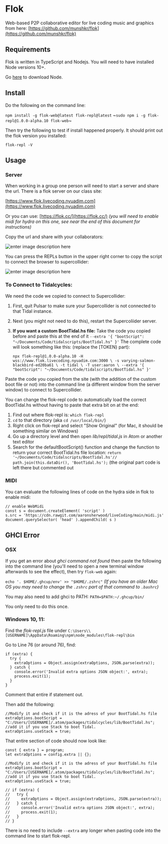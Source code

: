 # Flok
Web-based P2P collaborative editor for live coding music and graphics from here: [https://github.com/munshkr/flok](https://github.com/munshkr/flok)

## Requirements

Flok is written in TypeScript and Nodejs. You will need to have installed Node versions 10+.

Go  [here](https://nodejs.org/)  to download Node.

## [](https://github.com/munshkr/flok#install)Install

Do the following on the command line:

`npm install -g flok-web@latest flok-repl@latest` ~`sudo npm i -g flok-repl@1.0.0-alpha.10 flok-web`~

Then try the following to test if install happened properly. It should print out the flok version you installed:

`flok-repl -V`

## Usage

### Server

When working in a group one person will need to start a server and share the url. There is a flok server on our class site:

[https://www.flok.livecoding.nyuadim.com](https://www.flok.livecoding.nyuadim.com)

Or you can use: [https://flok.cc/](https://flok.cc/) *(you will need to enable midi for hydra on this one, see near the end of this document for instructions)*

Copy the url and share with your collaborators:

![enter image description here](https://raw.githubusercontent.com/aaronsherwood/liveCoding/main/media/flok2.png)

You can press the REPLs button in the upper right corner to copy the script to connect the browser to supercollider:

![enter image description here](https://raw.githubusercontent.com/aaronsherwood/liveCoding/main/media/flok3.png)


### To Connect to Tidalcycles:

We need the code we copied to connect to Supercollider:

 1. First, quit Pulsar to make sure your Supercollider is not connected
    to that Tidal instance.
 2. Next (you might not need to do this), restart the Supercoliider server.
 3. **If you want a custom BootTidal.hs file:** Take the code you copied before and paste this at the end of it `--extra '{ "bootScript": "~/Documents/Code/tidalscripts/BootTidal.hs" }'`
 	The complete code will look something like this: (replace the [TOKEN} part):

	`npx flok-repl@1.0.0-alpha.10 -H wss://www.flok.livecoding.nyuadim.com:3000 \
    -s varying-salmon-blackbird-ed20ba61 \
    -t tidal \
    -T user:aaron \
    --extra '{ "bootScript": "~/Documents/Code/tidalscripts/BootTidal.hs" }'`

Paste the code you copied from the site (with the addition of the custom boot file or not) into the command line (a different window from the server window) to connect to Supercollider.

You can change the flok-repl code to automatically load the correct BootTidal.hs without having to paste that extra bit on at the end:
 1. Find out where flok-repl is: `which flok-repl`
 2. `cd` to that directory (aka `cd /usr/local/bin/`)
 3. Right click on flok-repl and select "Show Original" (for Mac, it should be something similar on Windows)
 4. Go up a directory level and then open *lib/repl/tidal.js* in Atom or another text editor
 5. Search for the defaultBootScript() function and change the function to return your correct BootTidal.hs file location: `return '~/Documents/Code/tidalscripts/BootTidal.hs'// path.join(this.dataDir(), 'BootTidal.hs');` (the original part code is left there but commented out

### MIDI

You can evaluate the following lines of code on the hydra side in flok to enable midi:

```
// enable WebMidi
const s = document.createElement( 'script' )
s.src = 'https://cdn.rawgit.com/aaronsherwood/liveCoding/main/midi.js'
document.querySelector( 'head' ).appendChild( s )
```

## GHCI Error

### OSX

If you get an error about *ghci command not found* then paste the following into the command line (you'll need to open a new terminal window afterwards to see the effect), then try `flok-web` again:

`echo '. $HOME/.ghcup/env' >> "$HOME/.zshrc"`
*(If you have an older Mac OS you may need to change the `.zshrc` part of that command to `.bashrc`)*

You may also need to add ghci to PATH: `PATH=$PATH:~/.ghcup/bin/`

You only need to do this once.

### Windows 10, 11:

Find the *flok-repl.js* file under `C:\Users\\[USERNAME]\AppData\Roaming\npm\node_modules\flok-repl\bin`

Go to Line 76 (or around 76), find:

```
if (extra) {
  try {
    extraOptions = Object.assign(extraOptions, JSON.parse(extra));
  } catch {
    console.error('Invalid extra options JSON object:', extra);
    process.exit(1);
  }
}
```

Comment that entire if statement out.

Then add the following:

```
//Modify it and check if it is the adress of your BootTidal.hs file
extraOptions.bootScript = "C:/Users/[USERNAME]/.atom/packages/tidalcycles/lib/BootTidal.hs";
//add it if you use Stack to boot Tidal.
extraOptions.useStack = true;
```

That entire section of code should now look like:

```
const { extra } = program;
let extraOptions = config.extra || {};

//Modify it and check if it is the adress of your BootTidal.hs file
extraOptions.bootScript = "C:/Users/[USERNAME]/.atom/packages/tidalcycles/lib/BootTidal.hs";
//add it if you use Stack to boot Tidal.
extraOptions.useStack = true;

// if (extra) {
//   try {
//     extraOptions = Object.assign(extraOptions, JSON.parse(extra));
//   } catch {
//     console.error('Invalid extra options JSON object:', extra);
//     process.exit(1);
//   }
// }
```

There is no need to include `--extra` any longer when pasting code into the command line to start flok-repl.
